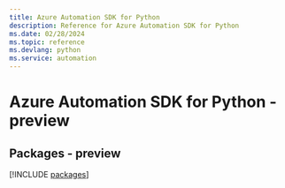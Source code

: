 ```yaml
---
title: Azure Automation SDK for Python
description: Reference for Azure Automation SDK for Python
ms.date: 02/28/2024
ms.topic: reference
ms.devlang: python
ms.service: automation
---
```

# Azure Automation SDK for Python - preview
## Packages - preview
[!INCLUDE [packages](automation-index.md)]